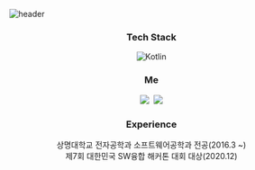 ![header](https://capsule-render.vercel.app/api?type=soft&color=auto&height=150&section=header&text=KIMHYUNGHO&fontSize=70&animation=twinkling)

<h3 align="center">Tech Stack</h3>

<p align="center">
  <img alt="Kotlin" src="https://img.shields.io/badge/kotlin-%230095D5.svg?&style=for-the-badge&logo=kotlin&logoColor=white"/>
</p>
<h3 align="center">Me</h3>
<p align="center">
  <a href="https://www.instagram.com/hyung__ho/"><img src="https://img.shields.io/badge/Instagram-E4405F?style=flat-square&logo=Instagram&logoColor=white&link=https://www.instagram.com/woo0_hooo/"/></a>&nbsp
  <a href="mailto:viliketh1s98@naver.com"><img src="https://img.shields.io/badge/Gmail-d14836?style=flat-square&logo=Gmail&logoColor=white&link=rla88175@gmail.com"/></a>
</p>
<h3 align="center">Experience</h3>
<p align="center">
  상명대학교 전자공학과 소프트웨어공학과 전공(2016.3 ~)</br>
  제7회 대한민국 SW융합 해커톤 대회 대상(2020.12)</br>
</p>
